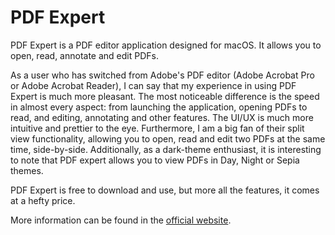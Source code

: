 # PDF Expert

PDF Expert is a PDF editor application designed for macOS. It allows you to open, read, annotate and edit PDFs.

As a user who has switched from Adobe's PDF editor \(Adobe Acrobat Pro or Adobe Acrobat Reader\), I can say that my experience in using PDF Expert is much more pleasant. The most noticeable difference is the speed in almost every aspect: from launching the application, opening PDFs to read, and editing, annotating and other features. The UI/UX is much more intuitive and prettier to the eye. Furthermore, I am a big fan of their split view functionality, allowing you to open, read and edit two PDFs at the same time, side-by-side. Additionally, as a dark-theme enthusiast, it is interesting to note that PDF expert allows you to view PDFs in Day, Night or Sepia themes.

PDF Expert is free to download and use, but more all the features, it comes at a hefty price.

More information can be found in the [official website](https://pdfexpert.com/).

